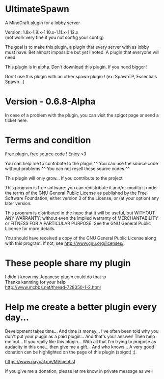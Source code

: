 # UltimateSpawn
A MineCraft plugin for a lobby server

Version: 1.8x-1.9.x-1.10.x-1.11.x-1.12.x\
(not work very fine if you not config your config)

The goal is to make this plugin, a plugin that every server with as lobby must have. Bet almost impossible but yet I noted. A plugin that everyone will need

This plugin is in alpha.
Don't download this plugin, If you need bigger !

Don't use this plugin with an other spawn plugin ! (ex: SpawnTP, Essentials Spawn...)

# Version - 0.6.8-Alpha

In case of a problem with the plugin, you can visit the spigot page or send a ticket here.

# Terms and condition

Free plugin, free source code ! Enjoy <3

You can help me to contribute to the plugin ^^
You can use the source code without problems ^^
You can not resell these source codes ^^

This plugin will only grow... If you contribute to the project

This program is free software: you can redistribute it and/or modify
it under the terms of the GNU General Public License as published by
the Free Software Foundation, either version 3 of the License, or
(at your option) any later version.

This program is distributed in the hope that it will be useful,
but WITHOUT ANY WARRANTY; without even the implied warranty of
MERCHANTABILITY or FITNESS FOR A PARTICULAR PURPOSE. See the
GNU General Public License for more details.

You should have received a copy of the GNU General Public License
along with this program. If not, see <http://www.gnu.org/licenses/>.

# These people share my plugin

I didn't know my Japanese plugin could do that :p\
Thanks kanming for your help\
http://www.mcbbs.net/thread-728350-1-2.html

# Help me create a better plugin every day...

Development takes time... And time is money... I've often been told why you don't put your plugin as a paid plugin... And that's your answer! Then help me out... If you really like this plugin... With all that I'm trying to propose as audacity in this one... then give me a gift... And who knows... A very good donation can be highlighted on the page of this plugin (spigot) ;).

https://www.paypal.me/MScientist

If you give me a donation, please let me know in private message as well
